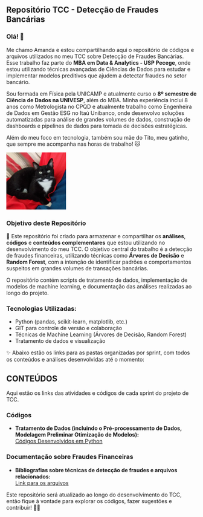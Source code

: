## Repositório TCC - Detecção de Fraudes Bancárias

### Olá! 👋

Me chamo Amanda e estou compartilhando aqui o repositório de códigos e arquivos utilizados no meu TCC sobre Detecção de Fraudes Bancárias. Esse trabalho faz parte do **MBA em Data & Analytics - USP Pecege**, onde estou utilizando técnicas avançadas de Ciências de Dados para estudar e implementar modelos preditivos que ajudem a detectar fraudes no setor bancário.

Sou formada em Física pela UNICAMP e atualmente curso o **8º semestre de Ciência de Dados na UNIVESP**, além do MBA. Minha experiência inclui 8 anos como Metrologista no CPQD e atualmente trabalho como Engenheira de Dados em Gestão ESG no Itaú Unibanco, onde desenvolvo soluções automatizadas para análise de grandes volumes de dados, construção de dashboards e pipelines de dados para tomada de decisões estratégicas.

Além do meu foco em tecnologia, também sou mãe do Tito, meu gatinho, que sempre me acompanha nas horas de trabalho! 🐱

![Tito](images/titinho.PNG)

### Objetivo deste Repositório

💬 Este repositório foi criado para armazenar e compartilhar os **análises**, **códigos** e **conteúdos complementares** que estou utilizando no desenvolvimento do meu TCC. O objetivo central do trabalho é a detecção de fraudes financeiras, utilizando técnicas como **Árvores de Decisão** e **Random Forest**, com a intenção de identificar padrões e comportamentos suspeitos em grandes volumes de transações bancárias.

O repositório contém scripts de tratamento de dados, implementação de modelos de machine learning, e documentação das análises realizadas ao longo do projeto.

### Tecnologias Utilizadas:
- Python (pandas, scikit-learn, matplotlib, etc.)
- GIT para controle de versão e colaboração
- Técnicas de Machine Learning (Árvores de Decisão, Random Forest)
- Tratamento de dados e visualização

✨ Abaixo estão os links para as pastas organizadas por sprint, com todos os conteúdos e análises desenvolvidas até o momento:

## CONTEÚDOS

Aqui estão os links das atividades e códigos de cada sprint do projeto de TCC.

### Códigos

- **Tratamento de Dados (incluindo o Pré-processamento de Dados, Modelagem Preliminar Otimização de Modelos):**  
    [Códigos Desenvolvidos em Python](https://github.com/amanda8792/mba_usp_esalq/tree/main/codigos/)
  
### Documentação sobre Fraudes Financeiras

- **Bibliografias sobre técnicas de detecção de fraudes e arquivos relacionados:**  
    [Link para os arquivos](https://github.com/amanda8792/mba_usp_esalq/tree/main/bibliografia)
  
Este repositório será atualizado ao longo do desenvolvimento do TCC, então fique à vontade para explorar os códigos, fazer sugestões e contribuir! 👩‍💻
